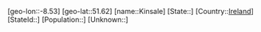 ﻿---
location: [51.62,-8.53]
type: City
tags:
- geo/City


SpocWebEntityId: 31433
isDeleted: false
confidential: public

---
[geo-lon::-8.53]
[geo-lat::51.62]
[name::Kinsale]
[State::]
[Country::[Ireland](geo/Continent/Europe/Ireland.md)]
[StateId::]
[Population::]
[Unknown::]

